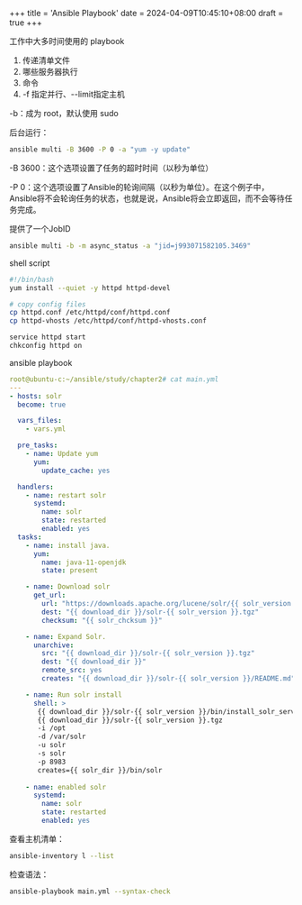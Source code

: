 +++
title = 'Ansible Playbook'
date = 2024-04-09T10:45:10+08:00
draft = true
+++



工作中大多时间使用的 playbook

1. 传递清单文件
2. 哪些服务器执行
3. 命令
4. -f 指定并行、--limit指定主机

-b：成为 root，默认使用 sudo

后台运行：

```sh
ansible multi -B 3600 -P 0 -a "yum -y update"
```

-B 3600：这个选项设置了任务的超时时间（以秒为单位）

-P 0：这个选项设置了Ansible的轮询间隔（以秒为单位）。在这个例子中，Ansible将不会轮询任务的状态，也就是说，Ansible将会立即返回，而不会等待任务完成。

提供了一个JobID

```sh
ansible multi -b -m async_status -a "jid=j993071582105.3469"
```



shell script

```sh
#!/bin/bash
yum install --quiet -y httpd httpd-devel

# copy config files
cp httpd.conf /etc/httpd/conf/httpd.conf
cp httpd-vhosts /etc/httpd/conf/httpd-vhosts.conf

service httpd start
chkconfig httpd on
```



ansible playbook

```yml
root@ubuntu-c:~/ansible/study/chapter2# cat main.yml 
---
- hosts: solr
  become: true

  vars_files:
    - vars.yml

  pre_tasks:
    - name: Update yum
      yum:
        update_cache: yes

  handlers:
    - name: restart solr
      systemd:
        name: solr
        state: restarted
        enabled: yes
  tasks:
    - name: install java.
      yum:
        name: java-11-openjdk
        state: present

    - name: Download solr
      get_url:
        url: "https://downloads.apache.org/lucene/solr/{{ solr_version }}/solr-{{ solr_version }}.tgz"
        dest: "{{ download_dir }}/solr-{{ solr_version }}.tgz"
        checksum: "{{ solr_chcksum }}"

    - name: Expand Solr.
      unarchive:
        src: "{{ download_dir }}/solr-{{ solr_version }}.tgz"
        dest: "{{ download_dir }}"
        remote_src: yes
        creates: "{{ download_dir }}/solr-{{ solr_version }}/README.md"

    - name: Run solr install
      shell: >
       {{ download_dir }}/solr-{{ solr_version }}/bin/install_solr_service.sh
       {{ download_dir }}/solr-{{ solr_version }}.tgz
       -i /opt
       -d /var/solr
       -u solr
       -s solr
       -p 8983
       creates={{ solr_dir }}/bin/solr 
  
    - name: enabled solr
      systemd:
        name: solr
        state: restarted
        enabled: yes
```





查看主机清单：

```sh
ansible-inventory l --list
```



检查语法：

```sh
ansible-playbook main.yml --syntax-check
```













